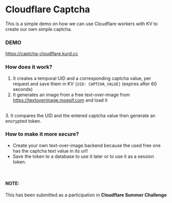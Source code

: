 # Cloudflare Captcha
This is a simple demo on how we can use Cloudflare workers with KV to create our own simple captcha.

### DEMO
https://captcha-cloudflare.kurd.cc

### How does it work?
1. It creates a temporal UID and a corresponding captcha value, per request and save them in KV
`{UID: CAPTCHA_VALUE}` (expires after 60 seconds) <br>
2. It generates an image from a free text-over-image from https://textoverimage.moesif.com and load it
<br>
3. It compares the UID and the entered captcha value then generate an encrypted token.
<br>

### How to make it more secure? <br>
* Create your own text-over-image backend because the used free one has the captcha text value in its url!<br>
* Save the token to a database to use it later or to use it as a session token.

<br>

#### NOTE: 
This has been submitted as a participation in <strong>Cloudflare Summer Challenge</strong>